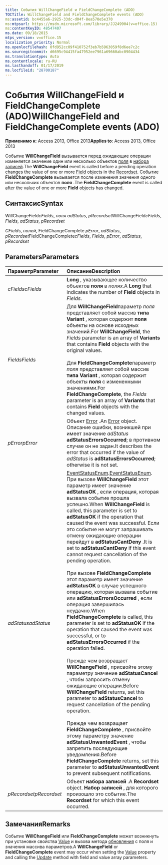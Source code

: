 ```yaml
---
title: События WillChangeField и FieldChangeComplete (ADO)
TOCTitle: WillChangeField and FieldChangeComplete events (ADO)
ms:assetid: bc4455a6-2925-33dc-d04f-8ea570e5e370
ms:mtpsurl: https://msdn.microsoft.com/library/JJ249904(v=office.15)
ms:contentKeyID: 48547407
ms.date: 09/18/2015
mtps_version: v=office.15
localization_priority: Normal
ms.openlocfilehash: 0fd952cc09f410752f3eb7b5963059f8d6ee7c2c
ms.sourcegitcommit: d6695c94415fa47952ee7961a69660abc0904434
ms.translationtype: Auto
ms.contentlocale: ru-RU
ms.lasthandoff: 01/17/2019
ms.locfileid: "28700187"
---
```

# <a name="willchangefield-and-fieldchangecomplete-events-ado"></a><span data-ttu-id="57af2-102">События WillChangeField и FieldChangeComplete (ADO)</span><span class="sxs-lookup"><span data-stu-id="57af2-102">WillChangeField and FieldChangeComplete events (ADO)</span></span>

<span data-ttu-id="57af2-103">**Применимо к**: Access 2013, Office 2013</span><span class="sxs-lookup"><span data-stu-id="57af2-103">**Applies to**: Access 2013, Office 2013</span></span>

<span data-ttu-id="57af2-104">Событие **WillChangeField** вызывается перед ожидающие операции изменяется значение один или несколько объектов [поля](field-object-ado.md) в [набора записей](recordset-object-ado.md).</span><span class="sxs-lookup"><span data-stu-id="57af2-104">The **WillChangeField** event is called before a pending operation changes the value of one or more [Field](field-object-ado.md) objects in the [Recordset](recordset-object-ado.md).</span></span> <span data-ttu-id="57af2-105">Событие **FieldChangeComplete** вызывается после изменения значения одного или нескольких объектов **поля** .</span><span class="sxs-lookup"><span data-stu-id="57af2-105">The **FieldChangeComplete** event is called after the value of one or more **Field** objects has changed.</span></span>

## <a name="syntax"></a><span data-ttu-id="57af2-106">Синтаксис</span><span class="sxs-lookup"><span data-stu-id="57af2-106">Syntax</span></span>

<span data-ttu-id="57af2-107">WillChangeField*cFields*, *поля* *adStatus*, *pRecordset*</span><span class="sxs-lookup"><span data-stu-id="57af2-107">WillChangeField*cFields*, *Fields*, *adStatus*, *pRecordset*</span></span>

<span data-ttu-id="57af2-108">*CFields*, *полей*, FieldChangeComplete *pError*, *adStatus*, *pRecordset*</span><span class="sxs-lookup"><span data-stu-id="57af2-108">FieldChangeComplete*cFields*, *Fields*, *pError*, *adStatus*, *pRecordset*</span></span>

## <a name="parameters"></a><span data-ttu-id="57af2-109">Parameters</span><span class="sxs-lookup"><span data-stu-id="57af2-109">Parameters</span></span>

|<span data-ttu-id="57af2-110">Параметр</span><span class="sxs-lookup"><span data-stu-id="57af2-110">Parameter</span></span>|<span data-ttu-id="57af2-111">Описание</span><span class="sxs-lookup"><span data-stu-id="57af2-111">Description</span></span>|
|:--------|:----------|
|<span data-ttu-id="57af2-112">*cFields*</span><span class="sxs-lookup"><span data-stu-id="57af2-112">*cFields*</span></span> |<span data-ttu-id="57af2-113">**Long** , указывающее количество объектов **поля** в *полях*.</span><span class="sxs-lookup"><span data-stu-id="57af2-113">A **Long** that indicates the number of **Field** objects in *Fields*.</span></span>|
|<span data-ttu-id="57af2-114">*Fields*</span><span class="sxs-lookup"><span data-stu-id="57af2-114">*Fields*</span></span> |<span data-ttu-id="57af2-115">Для **WillChangeField**параметр *поля* представляет собой массив **типа Variant** , которая содержит **поля** объекты на основе исходных значений.</span><span class="sxs-lookup"><span data-stu-id="57af2-115">For **WillChangeField**, the *Fields* parameter is an array of **Variants** that contains **Field** objects with the original values.</span></span> <br/><br/><span data-ttu-id="57af2-116">Для **FieldChangeComplete**параметр *поля* представляет собой массив **типа Variant** , которая содержит объекты **поля** с измененными значениями.</span><span class="sxs-lookup"><span data-stu-id="57af2-116">For **FieldChangeComplete**, the *Fields* parameter is an array of **Variants** that contains **Field** objects with the changed values.</span></span>|
|<span data-ttu-id="57af2-117">*pError*</span><span class="sxs-lookup"><span data-stu-id="57af2-117">*pError*</span></span> |<span data-ttu-id="57af2-118">Объект [Error](error-object-ado.md) .</span><span class="sxs-lookup"><span data-stu-id="57af2-118">An [Error](error-object-ado.md) object.</span></span> <span data-ttu-id="57af2-119">Описание ошибки, возникшей при имеет значение *adStatus* **adStatusErrorsOccurred**; в противном случае он не задан.</span><span class="sxs-lookup"><span data-stu-id="57af2-119">It describes the error that occurred if the value of *adStatus* is **adStatusErrorsOccurred**; otherwise it is not set.</span></span>|
|<span data-ttu-id="57af2-120">*adStatus*</span><span class="sxs-lookup"><span data-stu-id="57af2-120">*adStatus*</span></span> |<span data-ttu-id="57af2-121">[EventStatusEnum](eventstatusenum.md).</span><span class="sxs-lookup"><span data-stu-id="57af2-121">[EventStatusEnum](eventstatusenum.md).</span></span> <span data-ttu-id="57af2-122">При вызове **WillChangeField** этот параметр имеет значение **adStatusOK** , если операция, которая вызвала событие прошла успешно.</span><span class="sxs-lookup"><span data-stu-id="57af2-122">When **WillChangeField** is called, this parameter is set to **adStatusOK** if the operation that caused the event was successful.</span></span> <span data-ttu-id="57af2-123">Если это событие не могут запрашивать отмену ожидающие операции перейдут в **adStatusCantDeny** .</span><span class="sxs-lookup"><span data-stu-id="57af2-123">It is set to **adStatusCantDeny** if this event cannot request cancellation of the pending operation.</span></span> <br/><br/><span data-ttu-id="57af2-124">При вызове **FieldChangeComplete** этот параметр имеет значение **adStatusOK** в случае успешного операцию, которая вызвала событие или **adStatusErrorsOccurred** , если операция завершилась неудачно.</span><span class="sxs-lookup"><span data-stu-id="57af2-124">When **FieldChangeComplete** is called, this parameter is set to **adStatusOK** if the operation that caused the event was successful, or to **adStatusErrorsOccurred** if the operation failed.</span></span> <br/><br/><span data-ttu-id="57af2-125">Прежде чем возвращает **WillChangeField** , присвойте этому параметру значение **adStatusCancel** , чтобы запросить отмену ожидающие операции.</span><span class="sxs-lookup"><span data-stu-id="57af2-125">Before **WillChangeField** returns, set this parameter to **adStatusCancel** to request cancellation of the pending operation.</span></span> <br/><br/><span data-ttu-id="57af2-126">Прежде чем возвращает **FieldChangeComplete** , присвойте этому параметру значение **adStatusUnwantedEvent** , чтобы запретить последующие уведомления.</span><span class="sxs-lookup"><span data-stu-id="57af2-126">Before **FieldChangeComplete** returns, set this parameter to **adStatusUnwantedEvent** to prevent subsequent notifications.</span></span>|
|<span data-ttu-id="57af2-127">*pRecordset*</span><span class="sxs-lookup"><span data-stu-id="57af2-127">*pRecordset*</span></span> |<span data-ttu-id="57af2-128">Объект **набора записей** .</span><span class="sxs-lookup"><span data-stu-id="57af2-128">A **Recordset** object.</span></span> <span data-ttu-id="57af2-129">**Набор записей** , для которого произошло это событие.</span><span class="sxs-lookup"><span data-stu-id="57af2-129">The **Recordset** for which this event occurred.</span></span>|

## <a name="remarks"></a><span data-ttu-id="57af2-130">Замечания</span><span class="sxs-lookup"><span data-stu-id="57af2-130">Remarks</span></span>

<span data-ttu-id="57af2-131">Событие **WillChangeField** или **FieldChangeComplete** может возникнуть при установке свойства [Value](value-property-ado.md) и вызова метода [обновления](update-method-ado.md) с поля и значения массива параметров.</span><span class="sxs-lookup"><span data-stu-id="57af2-131">A **WillChangeField** or **FieldChangeComplete** event may occur when setting the [Value](value-property-ado.md) property and calling the [Update](update-method-ado.md) method with field and value array parameters.</span></span>

